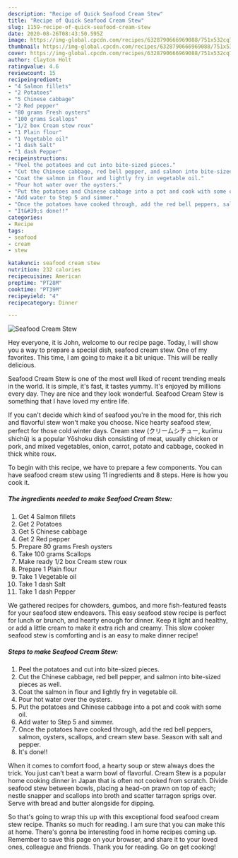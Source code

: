 ```yaml
---
description: "Recipe of Quick Seafood Cream Stew"
title: "Recipe of Quick Seafood Cream Stew"
slug: 1159-recipe-of-quick-seafood-cream-stew
date: 2020-08-26T08:43:50.595Z
image: https://img-global.cpcdn.com/recipes/6328790666969088/751x532cq70/seafood-cream-stew-recipe-main-photo.jpg
thumbnail: https://img-global.cpcdn.com/recipes/6328790666969088/751x532cq70/seafood-cream-stew-recipe-main-photo.jpg
cover: https://img-global.cpcdn.com/recipes/6328790666969088/751x532cq70/seafood-cream-stew-recipe-main-photo.jpg
author: Clayton Holt
ratingvalue: 4.6
reviewcount: 15
recipeingredient:
- "4 Salmon fillets"
- "2 Potatoes"
- "5 Chinese cabbage"
- "2 Red pepper"
- "80 grams Fresh oysters"
- "100 grams Scallops"
- "1/2 box Cream stew roux"
- "1 Plain flour"
- "1 Vegetable oil"
- "1 dash Salt"
- "1 dash Pepper"
recipeinstructions:
- "Peel the potatoes and cut into bite-sized pieces."
- "Cut the Chinese cabbage, red bell pepper, and salmon into bite-sized pieces as well."
- "Coat the salmon in flour and lightly fry in vegetable oil."
- "Pour hot water over the oysters."
- "Put the potatoes and Chinese cabbage into a pot and cook with some oil."
- "Add water to Step 5 and simmer."
- "Once the potatoes have cooked through, add the red bell peppers, salmon, oysters, scallops, and cream stew base. Season with salt and pepper."
- "It&#39;s done!!"
categories:
- Recipe
tags:
- seafood
- cream
- stew

katakunci: seafood cream stew 
nutrition: 232 calories
recipecuisine: American
preptime: "PT28M"
cooktime: "PT39M"
recipeyield: "4"
recipecategory: Dinner

---
```



![Seafood Cream Stew](https://img-global.cpcdn.com/recipes/6328790666969088/751x532cq70/seafood-cream-stew-recipe-main-photo.jpg)

Hey everyone, it is John, welcome to our recipe page. Today, I will show you a way to prepare a special dish, seafood cream stew. One of my favorites. This time, I am going to make it a bit unique. This will be really delicious.

Seafood Cream Stew is one of the most well liked of recent trending meals in the world. It is simple, it's fast, it tastes yummy. It's enjoyed by millions every day. They are nice and they look wonderful. Seafood Cream Stew is something that I have loved my entire life.

If you can&#39;t decide which kind of seafood you&#39;re in the mood for, this rich and flavorful stew won&#39;t make you choose. Nice hearty seafood stew, perfect for those cold winter days. Cream stew (クリームシチュー, kurīmu shichū) is a popular Yōshoku dish consisting of meat, usually chicken or pork, and mixed vegetables, onion, carrot, potato and cabbage, cooked in thick white roux.


To begin with this recipe, we have to prepare a few components. You can have seafood cream stew using 11 ingredients and 8 steps. Here is how you cook it.

<!--inarticleads1-->

##### The ingredients needed to make Seafood Cream Stew:

1. Get 4 Salmon fillets
1. Get 2 Potatoes
1. Get 5 Chinese cabbage
1. Get 2 Red pepper
1. Prepare 80 grams Fresh oysters
1. Take 100 grams Scallops
1. Make ready 1/2 box Cream stew roux
1. Prepare 1 Plain flour
1. Take 1 Vegetable oil
1. Take 1 dash Salt
1. Take 1 dash Pepper


We gathered recipes for chowders, gumbos, and more fish-featured feasts for your seafood stew endeavors. This easy seafood stew recipe is perfect for lunch or brunch, and hearty enough for dinner. Keep it light and healthy, or add a little cream to make it extra rich and creamy. This slow cooker seafood stew is comforting and is an easy to make dinner recipe! 

<!--inarticleads2-->

##### Steps to make Seafood Cream Stew:

1. Peel the potatoes and cut into bite-sized pieces.
1. Cut the Chinese cabbage, red bell pepper, and salmon into bite-sized pieces as well.
1. Coat the salmon in flour and lightly fry in vegetable oil.
1. Pour hot water over the oysters.
1. Put the potatoes and Chinese cabbage into a pot and cook with some oil.
1. Add water to Step 5 and simmer.
1. Once the potatoes have cooked through, add the red bell peppers, salmon, oysters, scallops, and cream stew base. Season with salt and pepper.
1. It&#39;s done!!


When it comes to comfort food, a hearty soup or stew always does the trick. You just can&#39;t beat a warm bowl of flavorful. Cream Stew is a popular home cooking dinner in Japan that is often not cooked from scratch. Divide seafood stew between bowls, placing a head-on prawn on top of each; nestle snapper and scallops into broth and scatter tarragon sprigs over. Serve with bread and butter alongside for dipping. 

So that's going to wrap this up with this exceptional food seafood cream stew recipe. Thanks so much for reading. I am sure that you can make this at home. There's gonna be interesting food in home recipes coming up. Remember to save this page on your browser, and share it to your loved ones, colleague and friends. Thank you for reading. Go on get cooking!
